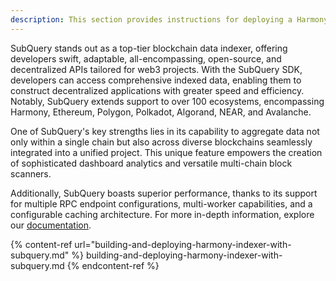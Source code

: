 ```yaml
---
description: This section provides instructions for deploying a Harmony indexer using SubQuery
---
```


SubQuery stands out as a top-tier blockchain data indexer, offering developers swift, adaptable, all-encompassing, open-source, and decentralized APIs tailored for web3 projects. With the SubQuery SDK, developers can access comprehensive indexed data, enabling them to construct decentralized applications with greater speed and efficiency. Notably, SubQuery extends support to over 100 ecosystems, encompassing Harmony, Ethereum, Polygon, Polkadot, Algorand, NEAR, and Avalanche.

One of SubQuery's key strengths lies in its capability to aggregate data not only within a single chain but also across diverse blockchains seamlessly integrated into a unified project. This unique feature empowers the creation of sophisticated dashboard analytics and versatile multi-chain block scanners.

Additionally, SubQuery boasts superior performance, thanks to its support for multiple RPC endpoint configurations, multi-worker capabilities, and a configurable caching architecture. For more in-depth information, explore our [documentation](https://academy.subquery/).

{% content-ref url="building-and-deploying-harmony-indexer-with-subquery.md" %} building-and-deploying-harmony-indexer-with-subquery.md {% endcontent-ref %}
